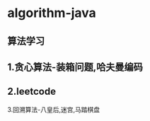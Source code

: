 # algorithm-java
算法学习
-------------
1.贪心算法-装箱问题,哈夫曼编码
-------------
2.leetcode
------------
3.回溯算法-八皇后,迷宫,马踏棋盘
